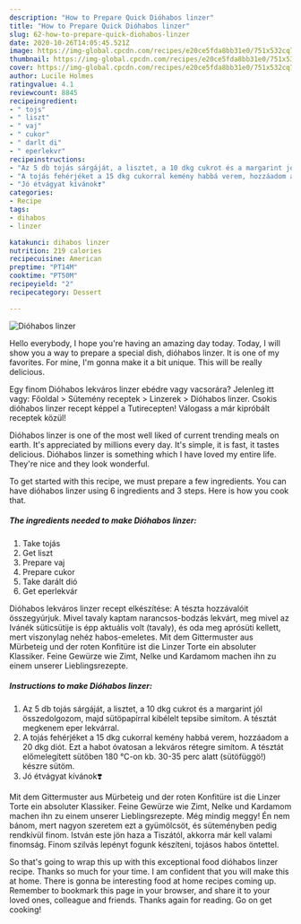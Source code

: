 ```yaml
---
description: "How to Prepare Quick Dióhabos linzer"
title: "How to Prepare Quick Dióhabos linzer"
slug: 62-how-to-prepare-quick-diohabos-linzer
date: 2020-10-26T14:05:45.521Z
image: https://img-global.cpcdn.com/recipes/e20ce5fda8bb31e0/751x532cq70/diohabos-linzer-recept-foto.jpg
thumbnail: https://img-global.cpcdn.com/recipes/e20ce5fda8bb31e0/751x532cq70/diohabos-linzer-recept-foto.jpg
cover: https://img-global.cpcdn.com/recipes/e20ce5fda8bb31e0/751x532cq70/diohabos-linzer-recept-foto.jpg
author: Lucile Holmes
ratingvalue: 4.1
reviewcount: 8845
recipeingredient:
- " tojs"
- " liszt"
- " vaj"
- " cukor"
- " darlt di"
- " eperlekvr"
recipeinstructions:
- "Az 5 db tojás sárgáját, a lisztet, a 10 dkg cukrot és a margarint jól összedolgozom, majd sütöpapírral kibélelt tepsibe simítom. A tésztát megkenem eper lekvárral."
- "A tojás fehérjéket a 15 dkg cukorral kemény habbá verem, hozzáadom a 20 dkg diót. Ezt a habot óvatosan a lekváros rétegre simítom. A tésztát előmelegített sütőben 180 °C-on kb. 30-35 perc alatt (sütöfüggö!) készre sütöm."
- "Jó étvágyat kívánok❣️"
categories:
- Recipe
tags:
- dihabos
- linzer

katakunci: dihabos linzer 
nutrition: 219 calories
recipecuisine: American
preptime: "PT14M"
cooktime: "PT50M"
recipeyield: "2"
recipecategory: Dessert

---
```



![Dióhabos linzer](https://img-global.cpcdn.com/recipes/e20ce5fda8bb31e0/751x532cq70/diohabos-linzer-recept-foto.jpg)

Hello everybody, I hope you're having an amazing day today. Today, I will show you a way to prepare a special dish, dióhabos linzer. It is one of my favorites. For mine, I'm gonna make it a bit unique. This will be really delicious.

Egy finom Dióhabos lekváros linzer ebédre vagy vacsorára? Jelenleg itt vagy: Főoldal &gt; Sütemény receptek &gt; Linzerek &gt; Dióhabos linzer. Csokis dióhabos linzer recept képpel a Tutirecepten! Válogass a már kipróbált receptek közül!

Dióhabos linzer is one of the most well liked of current trending meals on earth. It's appreciated by millions every day. It's simple, it is fast, it tastes delicious. Dióhabos linzer is something which I have loved my entire life. They're nice and they look wonderful.


To get started with this recipe, we must prepare a few ingredients. You can have dióhabos linzer using 6 ingredients and 3 steps. Here is how you cook that.

<!--inarticleads1-->

##### The ingredients needed to make Dióhabos linzer:

1. Take  tojás
1. Get  liszt
1. Prepare  vaj
1. Prepare  cukor
1. Take  darált dió
1. Get  eperlekvár


Dióhabos lekváros linzer recept elkészítése: A tészta hozzávalóit összegyúrjuk. Mivel tavaly kaptam narancsos-bodzás lekvárt, meg mivel az Ivánék süticsütije is épp aktuális volt (tavaly), és oda meg aprósüti kellett, mert viszonylag nehéz habos-emeletes. Mit dem Gittermuster aus Mürbeteig und der roten Konfitüre ist die Linzer Torte ein absoluter Klassiker. Feine Gewürze wie Zimt, Nelke und Kardamom machen ihn zu einem unserer Lieblingsrezepte. 

<!--inarticleads2-->

##### Instructions to make Dióhabos linzer:

1. Az 5 db tojás sárgáját, a lisztet, a 10 dkg cukrot és a margarint jól összedolgozom, majd sütöpapírral kibélelt tepsibe simítom. A tésztát megkenem eper lekvárral.
1. A tojás fehérjéket a 15 dkg cukorral kemény habbá verem, hozzáadom a 20 dkg diót. Ezt a habot óvatosan a lekváros rétegre simítom. A tésztát előmelegített sütőben 180 °C-on kb. 30-35 perc alatt (sütöfüggö!) készre sütöm.
1. Jó étvágyat kívánok❣️


Mit dem Gittermuster aus Mürbeteig und der roten Konfitüre ist die Linzer Torte ein absoluter Klassiker. Feine Gewürze wie Zimt, Nelke und Kardamom machen ihn zu einem unserer Lieblingsrezepte. Még mindig meggy! Én nem bánom, mert nagyon szeretem ezt a gyümölcsöt, és süteményben pedig rendkívül finom. István este jön haza a Tiszától, akkorra már kell valami finomság. Finom szilvás lepényt fogunk készíteni, tojásos habos öntettel. 

So that's going to wrap this up with this exceptional food dióhabos linzer recipe. Thanks so much for your time. I am confident that you will make this at home. There is gonna be interesting food at home recipes coming up. Remember to bookmark this page in your browser, and share it to your loved ones, colleague and friends. Thanks again for reading. Go on get cooking!
